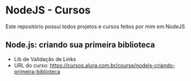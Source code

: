 # NodeJS - Cursos
Este repositório possui todos projetos e cursos feitos por mim em NodeJS

## Node.js: criando sua primeira biblioteca
+ Lib de Validação de Links
+ URL do curso: https://cursos.alura.com.br/course/nodejs-criando-primeira-biblioteca
